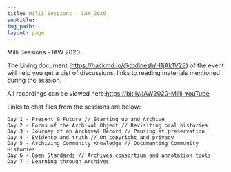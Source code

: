 ```yaml
---
title: Milli Sessions - IAW 2020
subtitle: 
img_path: 
layout: page
---
```


Milli Sessions - IAW 2020

The Living document (https://hackmd.io/@tbdinesh/H1jAk1V28) of the event will help you get a gist of discussions, links to reading materials mentioned during the session.

All recordings can be viewed here:https://bit.ly/IAW2020-Milli-YouTube

Links to chat files from the sessions are below:

    Day 1 - Present & Future // Starting up and Archive
    Day 2 - Forms of the Archival Object // Revisiting oral histories
    Day 3 - Journey of an Archival Record // Pausing at preservation
    Day 4 - Evidence and truth // On copyright and privacy
    Day 5 - Archiving Community Knowledge // Documenting Community Histories
    Day 6 - Open Standards // Archives consortium and annotation tools
    Day 7 - Learning through Archives
